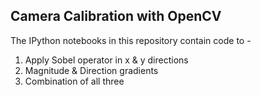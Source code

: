 ## Camera Calibration with OpenCV

The IPython notebooks in this repository contain code to - 

1. Apply Sobel operator in x & y directions
2. Magnitude & Direction gradients  
3. Combination of all three